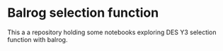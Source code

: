 # Balrog selection function

This a a repository holding some notebooks exploring DES Y3 selection function with balrog.
